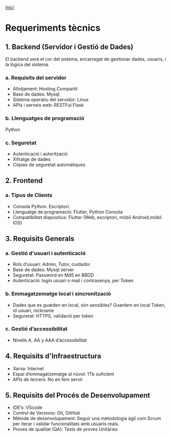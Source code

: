 [Inici](README.md) 

# Requeriments tècnics

## 1. Backend (Servidor i Gestió de Dades)
El backend serà el cor del sistema, encarregat de gestionar dades, usuaris, i la lògica del sistema.

### a. Requisits del servidor
- Allotjament: Hosting Compartit
- Base de dades: Mysql 
- Sistema operatiu del servidor: Linux 
- APIs i serveis web: RESTFul  Flask
### b. Llenguatges de programació

Python

### c. Seguretat

- Autenticació i autorització
- Xifratge de dades
- Còpies de seguretat automàtiques

## 2. Frontend
### a. Tipus de Clients
- Consola Python. Escriptori.
- Llenguatge de programació: Flutter, Python Consola  
- Compatibilitat dispositius: Flutter (Web, escriptori, mòbil Android,mòbil  IOS)

## 3. Requisits Generals
### a. Gestió d'usuari i autenticació
- Rols d’usuari: Admin, Tutor, cuidador
- Base de dades: Mysql server
- Seguretat: Password en Md5 en BBDD
- Autenticació: login usuari o mail i contrasenya, per Token

### b. Emmagatzematge local i sincronització
- Dades que es guarden en local, són sensibles? Guardem en local Token, id usuari, nickname
- Seguretat: HTTPS, validació per token

### c. Gestió d’accessibilitat
- Nivells A, AA y AAA d’accessibilitat

## 4. Requisits d'Infraestructura
- Xarxa: Internet 
- Espai d’emmagatzematge al núvol: 1Tb suficient
- APIs de tercers: No en fem servir

## 5. Requisits del Procés de Desenvolupament
- IDE’s: VScode 
- Control de Versions: Git, GitHub
- Mètode de desenvolupament: Seguir una metodologia àgil com Scrum per iterar i validar funcionalitats amb usuaris reals.
- Proves de qualitat (QA): Tests de proves Unitàries
